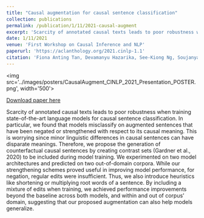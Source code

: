 ```yaml
---
title: "Causal augmentation for causal sentence classification"
collection: publications
permalink: /publication/1/11/2021-causal-augment
excerpt: 'Scarcity of annotated causal texts leads to poor robustness when training state-of-the-art language models for causal sentence classification. In particular, we found that models misclassify on augmented sentences that have been negated or strengthened with respect to its causal meaning. This is worrying since minor linguistic differences in causal sentences can have disparate meanings. Therefore, we propose the generation of counterfactual causal sentences by creating contrast sets (Gardner et al., 2020) to be included during model training. We experimented on two model architectures and predicted on two out-of-domain corpora. While our strengthening schemes proved useful in improving model performance, for negation, regular edits were insufficient. Thus, we also introduce heuristics like shortening or multiplying root words of a sentence. By including a mixture of edits when training, we achieved performance improvements beyond the baseline across both models, and within and out of corpus’ domain, suggesting that our proposed augmentation can also help models generalize.'
date: 1/11/2021
venue: 'First Workshop on Causal Inference and NLP'
paperurl: 'https://aclanthology.org/2021.cinlp-1.1'
citation: 'Fiona Anting Tan, Devamanyu Hazarika, See-Kiong Ng, Soujanya Poria, and Roger Zimmermann. Causal augmentation for causal sentence classification. In Proceedings of the First Workshop on Causal Inference and NLP, pages 1–20, Punta Cana, Dominican Republic, November 2021. Association for Computational Linguistics. doi: 10.18653/v1/2021.cinlp-1.1.'
---
```


<img src='../images/posters/CausalAugment_CINLP_2021_Presentation_POSTER.png', width='500'>


<a href='https://aclanthology.org/2021.cinlp-1.1'>Download paper here</a>

Scarcity of annotated causal texts leads to poor robustness when training state-of-the-art language models for causal sentence classification. In particular, we found that models misclassify on augmented sentences that have been negated or strengthened with respect to its causal meaning. This is worrying since minor linguistic differences in causal sentences can have disparate meanings. Therefore, we propose the generation of counterfactual causal sentences by creating contrast sets (Gardner et al., 2020) to be included during model training. We experimented on two model architectures and predicted on two out-of-domain corpora. While our strengthening schemes proved useful in improving model performance, for negation, regular edits were insufficient. Thus, we also introduce heuristics like shortening or multiplying root words of a sentence. By including a mixture of edits when training, we achieved performance improvements beyond the baseline across both models, and within and out of corpus’ domain, suggesting that our proposed augmentation can also help models generalize.
